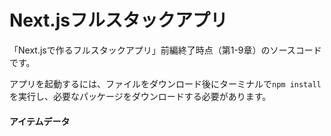 # Next.jsフルスタックアプリ

「Next.jsで作るフルスタックアプリ」前編終了時点（第1-9章）のソースコードです。

アプリを起動するには、ファイルをダウンロード後にターミナルで`npm install`を実行し、必要なパッケージをダウンロードする必要があります。


#### アイテムデータ
